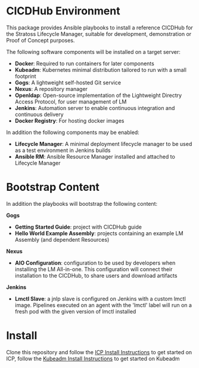 # CICDHub Environment

This package provides Ansible playbooks to install a reference CICDHub for the Stratoss Lifecycle Manager, suitable for development, demonstration or Proof of Concept purposes.

The following software components will be installed on a target server:

- **Docker**: Required to run containers for later components
- **Kubeadm**: Kubernetes minimal distribution tailored to run with a small footprint
- **Gogs**: A lightweight self-hosted Git service
- **Nexus**: A repository manager
- **Openldap**: Open-source implementation of the Lightweight Directry Access Protocol, for user management of LM
- **Jenkins**: Automation server to enable continuous integration and continuous delivery
- **Docker Registry**: For hosting docker images

In addition the following components may be enabled:

- **Lifecycle Manager**: A minimal deployment lifecycle manager to be used as a test environment in Jenkins builds
- **Ansible RM**: Ansible Resource Manager installed and attached to Lifecycle Manager

# Bootstrap Content

In addition the playbooks will bootstrap the following content:

**Gogs**

- **Getting Started Guide**: project with CICDHub guide
- **Hello World Example Assembly**: projects containing an example LM Assembly (and dependent Resources)

**Nexus**

- **AIO Configuration**: configuration to be used by developers when installing the LM All-in-one. This
  configuration will connect their installation to the CICDHub, to share users and download artifacts

**Jenkins**

- **Lmctl Slave**: a jnlp slave is configured on Jenkins with a custom lmctl image. Pipelines executed on an agent with the 'lmctl' label will run on a fresh pod with the given version of lmctl installed

# Install

Clone this repository and follow the [ICP Install Instructions](./docs/install_instructions_icp.md) to get started on ICP, follow the [Kubeadm Install Instructions](./docs/install_instructions_kubeadm.md) to get started on Kubeadm
